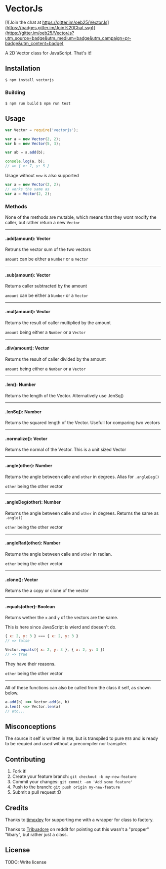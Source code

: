 # VectorJs

[![Join the chat at https://gitter.im/oeb25/VectorJs](https://badges.gitter.im/Join%20Chat.svg)](https://gitter.im/oeb25/VectorJs?utm_source=badge&utm_medium=badge&utm_campaign=pr-badge&utm_content=badge)

A 2D Vector class for JavaScript. That's it!

## Installation

`$ npm install vectorjs`

### Building

`$ npm run build`
`$ npm run test`

## Usage

```javascript
var Vector = require('vectorjs');

var a = new Vector(2, 2);
var b = new Vector(5, 3);

var ab = a.add(b);

console.log(a, b);
// => { x: 7, y: 5 }
```

Usage without `new` is also supported

```javascript
var a = new Vector(2, 2);
// works the same as
var a = Vector(2, 2);
```

### Methods

None of the methods are mutable, which means that they wont modify the caller, but rather return a new `Vector`

---

#### .add(amount): Vector

Retruns the vector sum of the two vectors

`amount` can be either a `Number` or a `Vector`

---

#### .sub(amount): Vector

Returns caller subtracted by the amount

`amount` can be either a `Number` or a `Vector`

---

#### .mul(amount): Vector

Returns the result of caller multiplied by the amount

`amount` being either a `Number` or a `Vector`

---

#### .div(amount): Vector

Returns the result of caller divided by the amount

`amount` being either a `Number` or a `Vector`

---

#### .len(): Number

Returns the length of the Vector. Alternatively use .lenSq()

---

#### .lenSq(): Number

Returns the squared length of the Vector. Usefull for comparing two vectors

---

#### .normalize(): Vector

Returns the normal of the Vector. This is a unit sized Vector

---

#### .angle(other): Number

Returns the angle between calle and `other` in degrees. Alias for `.angleDeg()`

`other` being the other vector

---

#### .angleDeg(other): Number

Returns the angle between calle and `other` in degrees. Returns the same as `.angle()`

`other` being the other vector

---

#### .angleRad(other): Number

Returns the angle between calle and `other` in radian.

`other` being the other vector

---

#### .clone(): Vector

Returns the a copy or clone of the vector

---

#### .equals(other): Boolean

Returns wether the `x` and `y` of the vectors are the same.

This is here since JavaScript is wierd and doesen't do.

```javascript
{ x: 2, y: 3 } === { x: 2, y: 3 }
// => false

Vector.equals({ x: 2, y: 3 }, { x: 2, y: 3 })
// => true
```

They have their reasons.

`other` being the other vector

---

All of these functions can also be called from the class it self, as shown below.

```javascript
a.add(b) <=> Vector.add(a, b)
a.len() <=> Vector.len(a)
// etc...
```

## Misconceptions

The source it self is written in `ES6`, but is transpiled to pure `ES5` and is ready to be requied and used without a precompiler nor transpiler.

## Contributing

1. Fork it!
2. Create your feature branch: `git checkout -b my-new-feature`
3. Commit your changes: `git commit -am 'Add some feature'`
4. Push to the branch: `git push origin my-new-feature`
5. Submit a pull request :D

## Credits

Thanks to [timoxley](https://github.com/timoxley/to-factory) for supporting me with a wrapper for class to factory.

Thanks to [Tribuadore](http://www.reddit.com/user/Tribuadore) on reddit for pointing out this wasn't a "propper" "libary", but rather just a class.

## License

TODO: Write license
